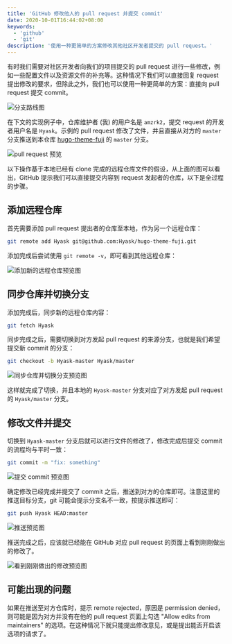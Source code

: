 ```yaml
---
title: 'GitHub 修改他人的 pull request 并提交 commit'
date: 2020-10-01T16:44:02+08:00
keywords:
  - 'github'
  - 'git'
description: '使用一种更简单的方案修改其他社区开发者提交的 pull request。'
---
```


有时我们需要对社区开发者向我们的项目提交的 pull request 进行一些修改，例如一些配置文件以及资源文件的补充等。这种情况下我们可以直接回复 request 提出修改的要求，但除此之外，我们也可以使用一种更简单的方案：直接向 pull request 提交 commit。

<!--more-->

![分支路线图](20201001170900.webp)

在下文的实现例子中，仓库维护者 (我) 的用户名是 `amzrk2`，提交 request 的开发者用户名是 `Hyask`。示例的 pull request 修改了文件，并且直接从对方的 `master` 分支推送到本仓库 [hugo-theme-fuji](https://github.com/dsrkafuu/hugo-theme-fuji) 的 `master` 分支。

![pull request 预览](20200928172908.webp)

以下操作基于本地已经有 clone 完成的远程仓库文件的假设，从上面的图可以看出，GitHub 提示我们可以直接提交内容到 request 发起者的仓库，以下是全过程的步骤。

## 添加远程仓库

首先需要添加 pull request 提出者的仓库至本地，作为另一个远程仓库：

```bash
git remote add Hyask git@github.com:Hyask/hugo-theme-fuji.git
```

添加完成后尝试使用 `git remote -v`，即可看到其他远程仓库：

![添加新的远程仓库预览图](20200928172829.webp)

## 同步仓库并切换分支

添加完成后，同步新的远程仓库内容：

```bash
git fetch Hyask
```

同步完成之后，需要切换到对方发起 pull request 的来源分支，也就是我们希望提交新 commit 的分支：

```bash
git checkout -b Hyask-master Hyask/master
```

![同步仓库并切换分支预览图](20200928173043.webp)

这样就完成了切换，并且本地的 `Hyask-master` 分支对应了对方发起 pull request 的 `Hyask/master` 分支。

## 修改文件并提交

切换到 `Hyask-master` 分支后就可以进行文件的修改了，修改完成后提交 commit 的流程均与平时一致：

```bash
git commit -m "fix: something"
```

![提交 commit 预览图](20200928173259.webp)

确定修改已经完成并提交了 commit 之后，推送到对方的仓库即可。注意这里的推送目标分支，git 可能会提示分支名不一致，按提示推送即可：

```bash
git push Hyask HEAD:master
```

![推送预览图](20200928173359.webp)

推送完成之后，应该就已经能在 GitHub 对应 pull request 的页面上看到刚刚做出的修改了。

![看到刚刚做出的修改预览图](20200928173437.webp)

## 可能出现的问题

如果在推送至对方仓库时，提示 remote rejected，原因是 permission denied，则可能是因为对方并没有在他的 pull request 页面上勾选 "Allow edits from maintainers" 的选项。在这种情况下就只能提出修改意见，或是提出能否开启该选项的请求了。

